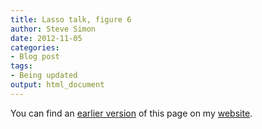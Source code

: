 ```yaml
---
title: Lasso talk, figure 6
author: Steve Simon
date: 2012-11-05
categories:
- Blog post
tags:
- Being updated
output: html_document
---
```


You can find an [earlier version][sim1] of this page on my [website][sim2].

[sim1]: http://www.pmean.com/12/lasso6.html
[sim2]: http://www.pmean.com
